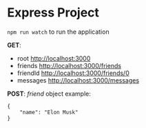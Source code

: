 # Express Project
`npm run watch` to run the application

**GET**:

- root [http://localhost:3000](http://localhost:3000)
- friends [http://localhost:3000/friends](http://localhost:3000/friends)
- friendId [http://localhost:3000/friends/0](http://localhost:3000/friends/0)
- messages [http://localhost:3000/messages](http://localhost:3000/messages)

**POST**:
 _friend_ object example:
```json5
{
    "name": "Elon Musk"
}
```